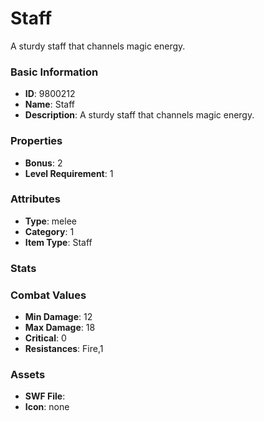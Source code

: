 # Staff

A sturdy staff that channels magic energy.

### Basic Information

- **ID**: 9800212
- **Name**: Staff
- **Description**: A sturdy staff that channels magic energy.

### Properties

- **Bonus**: 2
- **Level Requirement**: 1

### Attributes

- **Type**: melee     
- **Category**: 1
- **Item Type**: Staff

### Stats


### Combat Values

- **Min Damage**: 12
- **Max Damage**: 18
- **Critical**: 0
- **Resistances**: Fire,1

### Assets

- **SWF File**: 
- **Icon**: none

